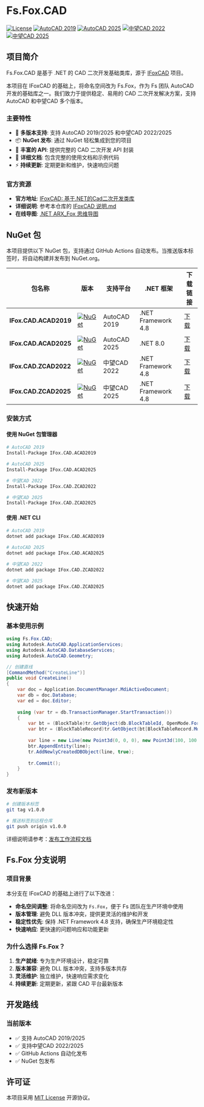 # Fs.Fox.CAD

[![License](https://img.shields.io/badge/license-MIT-blue.svg)](LICENSE)
[![AutoCAD 2019](https://img.shields.io/nuget/v/IFox.CAD.ACAD2019.svg?label=AutoCAD%202019)](https://www.nuget.org/packages/IFox.CAD.ACAD2019/)
[![AutoCAD 2025](https://img.shields.io/nuget/v/IFox.CAD.ACAD2025.svg?label=AutoCAD%202025)](https://www.nuget.org/packages/IFox.CAD.ACAD2025/)
[![中望CAD 2022](https://img.shields.io/nuget/v/IFox.CAD.ZCAD2022.svg?label=中望CAD%202022)](https://www.nuget.org/packages/IFox.CAD.ZCAD2022/)
[![中望CAD 2025](https://img.shields.io/nuget/v/IFox.CAD.ZCAD2025.svg?label=中望CAD%202025)](https://www.nuget.org/packages/IFox.CAD.ZCAD2025/)

## 项目简介

Fs.Fox.CAD 是基于 .NET 的 CAD 二次开发基础类库，源于 [IFoxCAD](https://gitee.com/inspirefunction/ifoxcad) 项目。

本项目在 IFoxCAD 的基础上，将命名空间改为 Fs.Fox，作为 Fs 团队 AutoCAD 开发的基础库之一。我们致力于提供稳定、易用的 CAD 二次开发解决方案，支持 AutoCAD 和中望CAD 多个版本。

### 主要特性

- 🚀 **多版本支持**: 支持 AutoCAD 2019/2025 和中望CAD 2022/2025
- 📦 **NuGet 发布**: 通过 NuGet 轻松集成到您的项目
- 🔧 **丰富的 API**: 提供完整的 CAD 二次开发 API 封装
- 📝 **详细文档**: 包含完整的使用文档和示例代码
- ⚡ **持续更新**: 定期更新和维护，快速响应问题

### 官方资源

- **官方地址**: [IFoxCAD: 基于.NET的Cad二次开发类库](https://gitee.com/inspirefunction/ifoxcad)
- **详细说明**: 参考本仓库的 [IFoxCAD 说明.md](./IFoxCAD%20说明.md)
- **在线导图**: [.NET ARX_Fox 思维导图](https://boardmix.cn/app/share/CAE.CMvmgA4gASoQHBGpsUGmGR9LipooomyTSDAGQAE/U41nx2)

## NuGet 包

本项目提供以下 NuGet 包，支持通过 GitHub Actions 自动发布。当推送版本标签时，将自动构建并发布到 NuGet.org。

| 包名称 | 版本 | 支持平台 | .NET 框架 | 下载链接 |
|--------|------|----------|-----------|----------|
| **IFox.CAD.ACAD2019** | [![NuGet](https://img.shields.io/nuget/v/IFox.CAD.ACAD2019.svg)](https://www.nuget.org/packages/IFox.CAD.ACAD2019/) | AutoCAD 2019 | .NET Framework 4.8 | [下载](https://www.nuget.org/packages/IFox.CAD.ACAD2019/) |
| **IFox.CAD.ACAD2025** | [![NuGet](https://img.shields.io/nuget/v/IFox.CAD.ACAD2025.svg)](https://www.nuget.org/packages/IFox.CAD.ACAD2025/) | AutoCAD 2025 | .NET 8.0 | [下载](https://www.nuget.org/packages/IFox.CAD.ACAD2025/) |
| **IFox.CAD.ZCAD2022** | [![NuGet](https://img.shields.io/nuget/v/IFox.CAD.ZCAD2022.svg)](https://www.nuget.org/packages/IFox.CAD.ZCAD2022/) | 中望CAD 2022 | .NET Framework 4.8 | [下载](https://www.nuget.org/packages/IFox.CAD.ZCAD2022/) |
| **IFox.CAD.ZCAD2025** | [![NuGet](https://img.shields.io/nuget/v/IFox.CAD.ZCAD2025.svg)](https://www.nuget.org/packages/IFox.CAD.ZCAD2025/) | 中望CAD 2025 | .NET Framework 4.8 | [下载](https://www.nuget.org/packages/IFox.CAD.ZCAD2025/) |

### 安装方式

#### 使用 NuGet 包管理器

```bash
# AutoCAD 2019
Install-Package IFox.CAD.ACAD2019

# AutoCAD 2025
Install-Package IFox.CAD.ACAD2025

# 中望CAD 2022
Install-Package IFox.CAD.ZCAD2022

# 中望CAD 2025
Install-Package IFox.CAD.ZCAD2025
```

#### 使用 .NET CLI

```bash
# AutoCAD 2019
dotnet add package IFox.CAD.ACAD2019

# AutoCAD 2025
dotnet add package IFox.CAD.ACAD2025

# 中望CAD 2022
dotnet add package IFox.CAD.ZCAD2022

# 中望CAD 2025
dotnet add package IFox.CAD.ZCAD2025
```

## 快速开始

### 基本使用示例

```csharp
using Fs.Fox.CAD;
using Autodesk.AutoCAD.ApplicationServices;
using Autodesk.AutoCAD.DatabaseServices;
using Autodesk.AutoCAD.Geometry;

// 创建直线
[CommandMethod("CreateLine")]
public void CreateLine()
{
    var doc = Application.DocumentManager.MdiActiveDocument;
    var db = doc.Database;
    var ed = doc.Editor;
    
    using (var tr = db.TransactionManager.StartTransaction())
    {
        var bt = (BlockTable)tr.GetObject(db.BlockTableId, OpenMode.ForRead);
        var btr = (BlockTableRecord)tr.GetObject(bt[BlockTableRecord.ModelSpace], OpenMode.ForWrite);
        
        var line = new Line(new Point3d(0, 0, 0), new Point3d(100, 100, 0));
        btr.AppendEntity(line);
        tr.AddNewlyCreatedDBObject(line, true);
        
        tr.Commit();
    }
}
```

### 发布新版本

```bash
# 创建版本标签
git tag v1.0.0

# 推送标签到远程仓库
git push origin v1.0.0
```

详细说明请参考：[发布工作流程文档](.github/workflows/release.md)

## Fs.Fox 分支说明

### 项目背景

本分支在 IFoxCAD 的基础上进行了以下改进：

- **命名空间调整**: 将命名空间改为 `Fs.Fox`，便于 Fs 团队在生产环境中使用
- **版本管理**: 避免 DLL 版本冲突，提供更灵活的维护和开发
- **稳定性优先**: 保持 .NET Framework 4.8 支持，确保生产环境稳定性
- **快速响应**: 更快速的问题响应和功能更新

### 为什么选择 Fs.Fox？

1. **生产就绪**: 专为生产环境设计，稳定可靠
2. **版本兼容**: 避免 DLL 版本冲突，支持多版本共存
3. **灵活维护**: 独立维护，快速响应需求变化
4. **持续更新**: 定期更新，紧跟 CAD 平台最新版本

## 开发路线

### 当前版本

- ✅ 支持 AutoCAD 2019/2025
- ✅ 支持中望CAD 2022/2025
- ✅ GitHub Actions 自动化发布
- ✅ NuGet 包发布

## 许可证

本项目采用 [MIT License](LICENSE) 开源协议。
